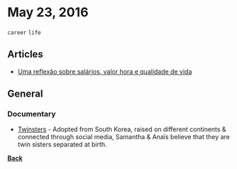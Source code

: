# May 23, 2016

`career` `life`

## Articles
  - [Uma reflexão sobre salários, valor hora e qualidade de vida](//www.felipefialho.com/blog/2015/uma-reflexao-sobre-salarios-valor-hora-e-qualidade-de-vida)

## General

### Documentary
  - [Twinsters](//www.netflix.com/title/80047635) - Adopted from South Korea, raised on different continents & connected through social media, Samantha & Anaïs believe that they are twin sisters separated at birth.


[__Back__](../README.md#may)
